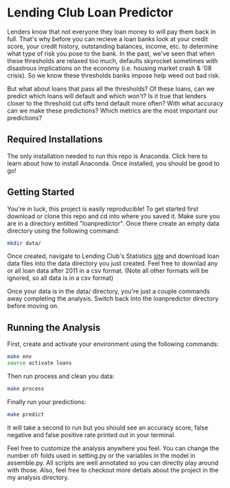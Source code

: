 # Lending Club Loan Predictor 
Lenders know that not everyone they loan money to will pay them back in full. That's why before you can recieve a loan banks look at your credit score, your credit history, outstanding balances, income, etc. to determine what type of risk you pose to the bank. In the past, we've seen that when these thresholds are relaxed too much, defaults skyrocket sometimes with disastrous implications on the economy (i.e. housing market crash & '08 crisis). So we know these thresholds banks impose help weed out bad risk.

But what about loans that pass all the thresholds? Of these loans, can we predict which loans will default and which won't? Is it true that lenders closer to the threshold cut offs tend default more often? With what accuracy can we make these predictions? Which metrics are the most important our predictions?

## Required Installations
The only installation needed to run this repo is Anaconda. Click here to learn about how to install Anaconda. Once installed, you should be good to go!

## Getting Started
You're in luck, this project is easily reproducible! To get started first download or clone this repo and cd into where you saved it. Make sure you are in a directory entitled "loanpredictor". Once there create an empty data directory using the following command:

```bash
mkdir data/
```
Once created, navigate to Lending Club's Statistics [site](https://www.lendingclub.com/info/download-data.action) and download loan data files into the data directory you just created. Feel free to downlad any or all loan data after 2011 in a csv format. (Note all other formats will be ignored, so all data is in a csv format)

Once your data is in the data/ directory, you're just a couple commands away completing the analysis. Switch back into the loanpredictor directory before moving on.

## Running the Analysis
First, create and activate your environment using the following commands:
```bash
make env
source activate loans
```

Then run process and clean you data:
```bash
make process
```

Finally run your predictions:
```bash
make predict
```
It will take a second to run but you should see an accuracy score, false negative and false positive rate printed out in your terminal. 

Feel free to customize the analysis anywhere you feel. You can change the number ofr folds used in setting.py or the variables in the model in assemble.py. All scripts are well annotated so you can directly play around with those. Also, feel free to checkout more detials about the project in the my analysis directory. 
